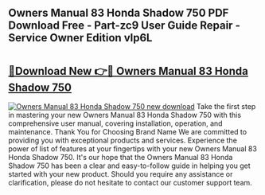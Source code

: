 ## Owners Manual 83 Honda Shadow 750 PDF Download Free - Part-zc9 User Guide Repair - Service Owner Edition vlp6L

# <h2><a href="http://bc46810.oget.top/?id=Owners+Manual+83+Honda+Shadow+750">🔗Download New 👉🔴 Owners Manual 83 Honda Shadow 750</a></h2>

[![Owners Manual 83 Honda Shadow 750 new download](https://i.imgur.com/5g1atiW.png)](http://bc46810.oget.top/?id=Owners+Manual+83+Honda+Shadow+750)
Take the first step in mastering your new Owners Manual 83 Honda Shadow 750 with this comprehensive user manual, covering installation, operation, and maintenance. Thank You for Choosing Brand Name We are committed to providing you with exceptional products and services. Experience the power of list of features at your fingertips with your new Owners Manual 83 Honda Shadow 750. It's our hope that the Owners Manual 83 Honda Shadow 750 has been a clear and easy-to-follow guide in helping you get started with your new product. Should you require any assistance or clarification, please do not hesitate to contact our customer support team.
